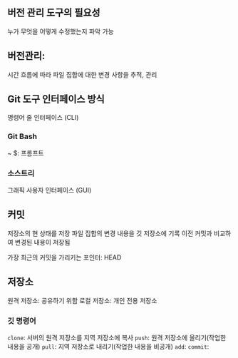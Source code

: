 ## 버전 관리 도구의 필요성

누가 무엇을 어떻게 수정했는지 파악 가능


## 버전관리:
시간 흐름에 따라 파일 집합에 대한 변경 사항을 추적, 관리

## Git 도구 인터페이스 방식
명령어 줄 인터페이스 (CLI)

### Git Bash
~ $: 프롬프트

### 소스트리
그래픽 사용자 인터페이스 (GUI)

## 커밋
저장소의 현 상태를 저장
파일 집합의 변경 내용을 깃 저장소에 기록
이전 커밋과 비교하여 변경된 내용이 저장됨

가장 최근의 커밋을 가리키는 포인터: HEAD

## 저장소
원격 저장소: 공유하기 위함
로컬 저장소: 개인 전용 저장소

### 깃 명령어
`clone`: 서버의 원격 저장소를 지역 저장소에 복사
`push`: 원격 저장소에 올리기(작업한 내용을 공개)
`pull`: 지역 저장소로 내리기(작업한 내용을 비공개)
`add`:
`commit`:
